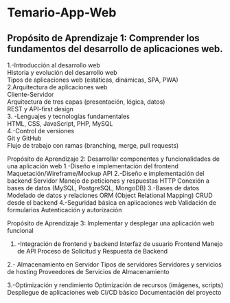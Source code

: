 # Temario-App-Web
## Propósito de Aprendizaje 1: Comprender los fundamentos del desarrollo de aplicaciones web.  
1.-Introducción al desarrollo web  
Historia y evolución del desarrollo web  
Tipos de aplicaciones web (estáticas, dinámicas, SPA, PWA)  
2.Arquitectura de aplicaciones web  
Cliente-Servidor  
Arquitectura de tres capas (presentación, lógica, datos)  
REST y API-first design  
3. -Lenguajes y tecnologías fundamentales  
HTML, CSS, JavaScript, PHP, MySQL  
4.-Control de versiones  
Git y GitHub  
Flujo de trabajo con ramas (branching, merge, pull requests)  

Propósito de Aprendizaje 2: Desarrollar componentes y funcionalidades de una aplicación web
1.-Diseño e implementación del frontend
Maquetación/Wireframe/Mockup
API
2.-Diseño e implementación del backend
Servidor
Manejo de peticiones y respuestas HTTP
Conexión a bases de datos (MySQL, PostgreSQL, MongoDB)
3.-Bases de datos
 Modelado de datos y relaciones
ORM (Object Relational Mapping)
CRUD desde el backend
4.-Seguridad básica en aplicaciones web
Validación de formularios
Autenticación y autorización 

Propósito de Aprendizaje 3: Implementar y desplegar una aplicación web funcional
1. -Integración de frontend y backend
Interfaz de usuario Frontend
Manejo de API
Proceso de Solicitud y Respuesta de Backend

2.- Almacenamiento en Servidor
Tipos de servidores 
Servidores y servicios de hosting 
Proveedores de Servicios de Almacenamiento

3.-Optimización y rendimiento
Optimización de recursos (imágenes, scripts)
Despliegue de aplicaciones web
CI/CD básico
Documentación del proyecto
